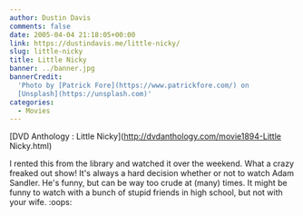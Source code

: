 ```yaml
---
author: Dustin Davis
comments: false
date: 2005-04-04 21:18:05+00:00
link: https://dustindavis.me/little-nicky/
slug: little-nicky
title: Little Nicky
banner: ../banner.jpg
bannerCredit:
  'Photo by [Patrick Fore](https://www.patrickfore.com/) on
  [Unsplash](https://unsplash.com)'
categories:
  - Movies
---
```


[DVD Anthology : Little Nicky](http://dvdanthology.com/movie1894-Little
Nicky.html)

I rented this from the library and watched it over the weekend. What a crazy
freaked out show! It's always a hard decision whether or not to watch Adam
Sandler. He's funny, but can be way too crude at (many) times. It might be funny
to watch with a bunch of stupid friends in high school, but not with your wife.
:oops:
